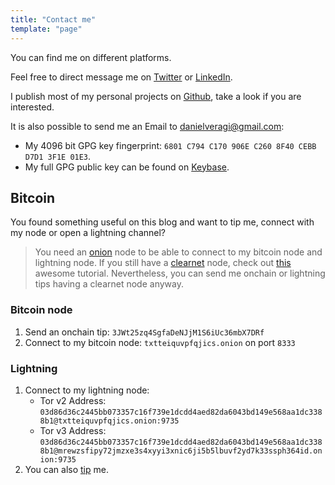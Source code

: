 ```yaml
---
title: "Contact me"
template: "page"
---
```


You can find me on different platforms.

Feel free to direct message me on [Twitter](https://twitter.com/DVG3012) or [LinkedIn](https://www.linkedin.com/in/daniel-vera-gilliard-b87568146/).

I publish most of my personal projects on [Github](https://github.com/daniel-vera-g/), take a look if you are interested.

It is also possible to send me an Email to [danielveragi@gmail.com](mailto:danielveragi@gmail.com):

* My 4096 bit GPG key fingerprint: `6801 C794 C170 906E C260 8F40 CEBB D7D1 3F1E 01E3`.  
* My full GPG public key can be found on [Keybase](https://keybase.io/dvg).

## Bitcoin

You found something useful on this blog and want to tip me, connect with my node or open a lightning channel?

> You need an [onion](https://de.wikipedia.org/wiki/.onion) node to be able to connect to my bitcoin node and lightning node. If you still have a [clearnet](https://en.wikipedia.org/wiki/Clearnet_(networking)) node, check out [this](https://stadicus.github.io/RaspiBolt/raspibolt_69_tor.html) awesome tutorial. Nevertheless, you can send me onchain or lightning tips having a clearnet node anyway.

### Bitcoin node

1. Send an onchain tip: `3JWt25zq4SgfaDeNJjM1S6iUc36mbX7DRf`
2. Connect to my bitcoin node: `txtteiquvpfqjics.onion` on port `8333`

### Lightning

1. Connect to my lightning node:
	* Tor v2 Address: `03d86d36c2445bb073357c16f739e1dcdd4aed82da6043bd149e568aa1dc3388b1@txtteiquvpfqjics.onion:9735`
	* Tor v3 Address: `03d86d36c2445bb073357c16f739e1dcdd4aed82da6043bd149e568aa1dc3388b1@mrewzsfipy72jmzxe3s4xyyi3xnic6ji5b5lbuvf2yd7k33ssph364id.onion:9735`
2. You can also [tip](https://tippin.me/@DVG3012) me.